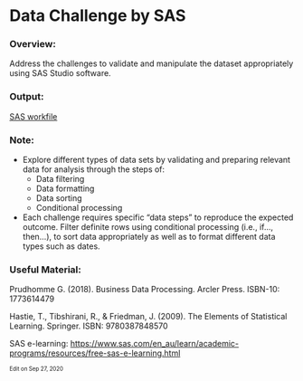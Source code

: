 # Data Challenge by SAS

### Overview:
Address the challenges to validate and manipulate the dataset
appropriately using SAS Studio software.

### Output:
[SAS workfile](https://github.com/wenyingw/Data-Challenge-by-SAS/blob/main/Data%20Challenge%20by%20SAS.sas)



### Note:
- Explore different types of data sets by validating and preparing relevant data for analysis through the steps of:
	- Data filtering
	- Data formatting
	- Data sorting
	- Conditional processing
- Each challenge requires specific “data steps” to reproduce the expected outcome.  Filter definite rows using conditional processing (i.e., if…, then…), to sort data appropriately as well as to format different data types such as dates. 


### Useful Material:
Prudhomme G. (2018). Business Data Processing. Arcler Press. ISBN-10: 1773614479

Hastie, T., Tibshirani, R., & Friedman, J. (2009). The Elements of Statistical Learning. Springer. ISBN:
9780387848570

SAS e-learning: https://www.sas.com/en_au/learn/academic-programs/resources/free-sas-e-learning.html


<sub><sup>Edit on Sep 27, 2020</sup></sub>